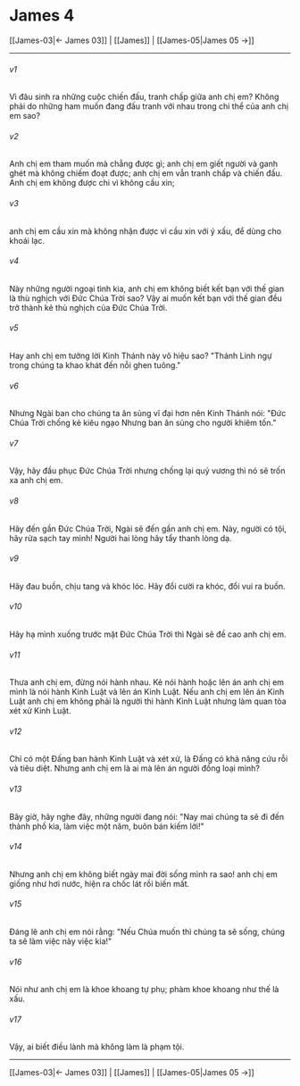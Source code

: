 # James 4

[[James-03|← James 03]] | [[James]] | [[James-05|James 05 →]]
***



###### v1 
Vì đâu sinh ra những cuộc chiến đấu, tranh chấp giữa anh chị em? Không phải do những ham muốn đang đấu tranh với nhau trong chi thể của anh chị em sao? 

###### v2 
Anh chị em tham muốn mà chẳng được gì; anh chị em giết người và ganh ghét mà không chiếm đoạt được; anh chị em vẫn tranh chấp và chiến đấu. Anh chị em không được chi vì không cầu xin; 

###### v3 
anh chị em cầu xin mà không nhận được vì cầu xin với ý xấu, để dùng cho khoái lạc. 

###### v4 
Này những người ngoại tình kia, anh chị em không biết kết bạn với thế gian là thù nghịch với Đức Chúa Trời sao? Vậy ai muốn kết bạn với thế gian đều trở thành kẻ thù nghịch của Đức Chúa Trời. 

###### v5 
Hay anh chị em tưởng lời Kinh Thánh này vô hiệu sao? "Thánh Linh ngự trong chúng ta khao khát đến nỗi ghen tuông." 

###### v6 
Nhưng Ngài ban cho chúng ta ân sủng vĩ đại hơn nên Kinh Thánh nói: "Đức Chúa Trời chống kẻ kiêu ngạo Nhưng ban ân sủng cho người khiêm tốn." 

###### v7 
Vậy, hãy đầu phục Đức Chúa Trời nhưng chống lại quỷ vương thì nó sẽ trốn xa anh chị em. 

###### v8 
Hãy đến gần Đức Chúa Trời, Ngài sẽ đến gần anh chị em. Này, người có tội, hãy rửa sạch tay mình! Người hai lòng hãy tẩy thanh lòng dạ. 

###### v9 
Hãy đau buồn, chịu tang và khóc lóc. Hãy đổi cười ra khóc, đổi vui ra buồn. 

###### v10 
Hãy hạ mình xuống trước mặt Đức Chúa Trời thì Ngài sẽ đề cao anh chị em. 

###### v11 
Thưa anh chị em, đừng nói hành nhau. Kẻ nói hành hoặc lên án anh chị em mình là nói hành Kinh Luật và lên án Kinh Luật. Nếu anh chị em lên án Kinh Luật anh chị em không phải là người thi hành Kinh Luật nhưng làm quan tòa xét xử Kinh Luật. 

###### v12 
Chỉ có một Đấng ban hành Kinh Luật và xét xử, là Đấng có khả năng cứu rỗi và tiêu diệt. Nhưng anh chị em là ai mà lên án người đồng loại mình? 

###### v13 
Bây giờ, hãy nghe đây, những người đang nói: "Nay mai chúng ta sẽ đi đến thành phố kia, làm việc một năm, buôn bán kiếm lời!" 

###### v14 
Nhưng anh chị em không biết ngày mai đời sống mình ra sao! anh chị em giống như hơi nước, hiện ra chốc lát rồi biến mất. 

###### v15 
Đáng lẽ anh chị em nói rằng: "Nếu Chúa muốn thì chúng ta sẽ sống, chúng ta sẽ làm việc này việc kia!" 

###### v16 
Nói như anh chị em là khoe khoang tự phụ; phàm khoe khoang như thế là xấu. 

###### v17 
Vậy, ai biết điều lành mà không làm là phạm tội.

***
[[James-03|← James 03]] | [[James]] | [[James-05|James 05 →]]
